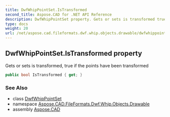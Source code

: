 ```yaml
---
title: DwfWhipPointSet.IsTransformed
second_title: Aspose.CAD for .NET API Reference
description: DwfWhipPointSet property. Gets or sets is transformed true if the points have been transformed
type: docs
weight: 20
url: /net/aspose.cad.fileformats.dwf.whip.objects.drawable/dwfwhippointset/istransformed/
---
```

## DwfWhipPointSet.IsTransformed property

Gets or sets is transformed, true if the points have been transformed

```csharp
public bool IsTransformed { get; }
```

### See Also

* class [DwfWhipPointSet](../)
* namespace [Aspose.CAD.FileFormats.Dwf.Whip.Objects.Drawable](../../dwfwhippointset/)
* assembly [Aspose.CAD](../../../)


